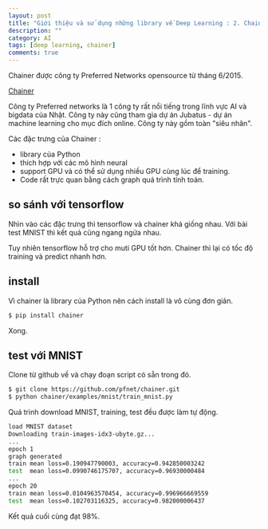 ```yaml
---
layout: post
title: "Giới thiệu và sử dụng những library về Deep Learning : 2. Chainer"
description: ""
category: AI
tags: [deep learning, chainer]
comments: true
---
```


Chainer được công ty Preferred Networks opensource từ tháng 6/2015.

[Chainer](http://chainer.org/)

Công ty Preferred networks là 1 công ty rất nổi tiếng trong lĩnh vực AI và bigdata của Nhật. Công ty này cũng tham gia dự án Jubatus - dự án machine learning cho mục đích online. Công ty này gồm toàn "siêu nhân".

<!-- more -->

Các đặc trưng của Chainer :

* library của Python
*  thích hợp với các mô hình neural
*  support GPU và có thể sử dụng nhiều GPU cùng lúc để training.
*  Code rất trực quan bằng cách graph quá trình tính toán.

## so sánh với tensorflow

Nhìn vào các đặc trưng thì tensorflow và chainer khá giống nhau. Với bài test MNIST thì kết quả cũng ngang ngửa nhau. 

Tuy nhiên tensorflow hỗ trợ cho muti GPU tốt hơn. Chainer thì lại có tốc độ training và predict nhanh hơn. 

## install

Vì chainer là library của Python nên cách install là vô cùng đơn giản. 

```bash 
$ pip install chainer
```

Xong.

## test với MNIST

Clone từ github về và chạy đoạn script có sẵn trong đó. 

```bash
$ git clone https://github.com/pfnet/chainer.git
$ python chainer/examples/mnist/train_mnist.py
```

Quá trình download MNIST, training, test đều được làm tự động. 

```bash
load MNIST dataset
Downloading train-images-idx3-ubyte.gz...
...
epoch 1
graph generated
train mean loss=0.190947790003, accuracy=0.942850003242
test  mean loss=0.0990746175707, accuracy=0.96930000484
...
epoch 20
train mean loss=0.0104963570454, accuracy=0.996966669559
test  mean loss=0.102703116325, accuracy=0.982000006437
```

Kết quả cuối cùng đạt 98%. 
